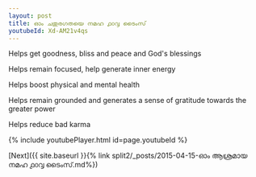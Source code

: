 ```yaml
---
layout: post
title: ഓം ചതുരഗതയെ നമഹ ൧൦൮ ടൈംസ്
youtubeId: Xd-AM21v4qs
---
```

 
 
Helps get goodness, bliss and peace and God's blessings
 
Helps remain focused, help generate inner energy 
 
Helps boost physical and mental health 
 
Helps remain grounded and generates a sense of gratitude towards the greater power 
 
Helps reduce bad karma
 
 
 
 


{% include youtubePlayer.html id=page.youtubeId %}
 
[Next]({{ site.baseurl }}{% link  split2/_posts/2015-04-15-ഓം ആശ്രമായ നമഹ ൧൦൮ ടൈംസ്.md%})
 
